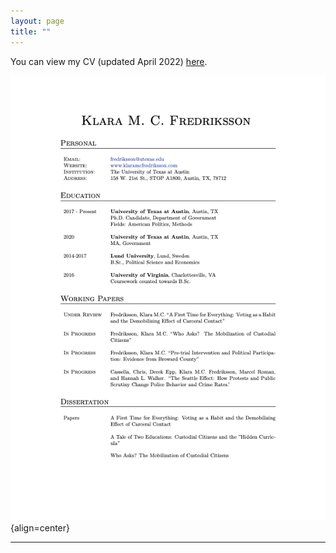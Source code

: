 ```yaml
---
layout: page
title: ""
---
```


You can view my CV (updated April 2022) [here](assets/Fredriksson_cv_0422.pdf).

![some discription](/assets/Fredriksson_cv_0422.png ""){align=center}

---
